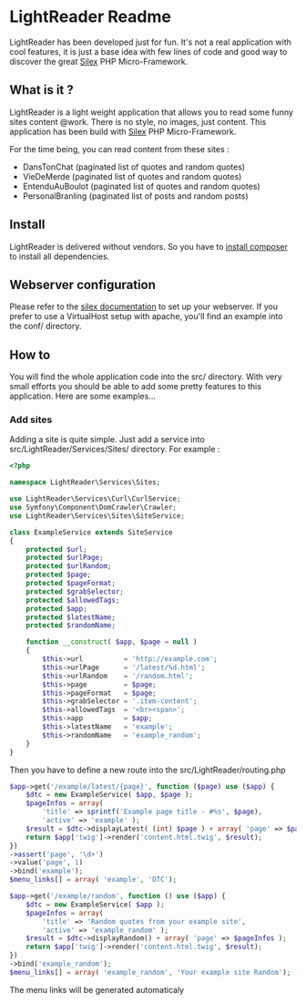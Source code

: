 LightReader Readme
=================

LightReader has been developed just for fun. It's not a real application with cool features, it is just a base idea with few lines of code and good way to discover the great [Silex](http://silex.sensiolabs.org "Silex") PHP Micro-Framework.

What is it ?
------------
LightReader is a light weight application that allows you to read some funny sites content @work.
There is no style, no images, just content.
This application has been build with [Silex](http://silex.sensiolabs.org "Silex") PHP Micro-Framework.

For the time being, you can read content from these sites :
* DansTonChat (paginated list of quotes and random quotes)
* VieDeMerde (paginated list of quotes and random quotes)
* EntenduAuBoulot (paginated list of quotes and random quotes)
* PersonalBranling (paginated list of posts and random posts)

Install
-------
LightReader is delivered without vendors. So you have to [install composer](http://getcomposer.org/ "Install composer") to install all dependencies.

Webserver configuration
-----------------------
Please refer to the [silex documentation](http://silex.sensiolabs.org/doc/web_servers.html "Webserver configuration") to set up your webserver.
If you prefer to use a VirtualHost setup with apache, you'll find an example into the conf/ directory.

How to
------
You will find the whole application code into the src/ directory.
With very small efforts you should be able to add some pretty features to this application.
Here are some examples...

### Add sites
Adding a site is quite simple. Just add a service into src/LightReader/Services/Sites/ directory. For example :

```php
<?php

namespace LightReader\Services\Sites;

use LightReader\Services\Curl\CurlService;
use Symfony\Component\DomCrawler\Crawler;
use LightReader\Services\Sites\SiteService;

class ExampleService extends SiteService
{
	protected $url;
	protected $urlPage;
	protected $urlRandom;
	protected $page;
	protected $pageFormat;
	protected $grabSelector;
	protected $allowedTags;
	protected $app;
	protected $latestName;
	protected $randomName;

	function __construct( $app, $page = null )
	{
		$this->url          = 'http://example.com';
		$this->urlPage      = '/latest/%d.html';
		$this->urlRandom    = '/random.html';
		$this->page         = $page;
		$this->pageFormat   = $page;
		$this->grabSelector = '.item-content';
		$this->allowedTags  = '<br><span>';
		$this->app          = $app;
		$this->latestName   = 'example';
		$this->randomName   = 'example_random';
	}
}
```

Then you have to define a new route into the src/LightReader/routing.php
```php
$app->get('/example/latest/{page}', function ($page) use ($app) {
    $dtc = new ExampleService( $app, $page );
    $pageInfos = array(
        'title' => sprintf('Example page title - #%s', $page),
        'active' => 'example' );
    $result = $dtc->displayLatest( (int) $page ) + array( 'page' => $pageInfos );
    return $app['twig']->render('content.html.twig', $result);
})
->assert('page', '\d+')
->value('page', 1)
->bind('example');
$menu_links[] = array( 'example', 'DTC');

$app->get('/example/random', function () use ($app) {
    $dtc = new ExampleService( $app );
    $pageInfos = array(
        'title' => 'Random quotes from your example site',
        'active' => 'example_random' );
    $result = $dtc->displayRandom() + array( 'page' => $pageInfos );
    return $app['twig']->render('content.html.twig', $result);
})
->bind('example_random');
$menu_links[] = array( 'example_random', 'Your example site Random');
```
The menu links will be generated automaticaly
